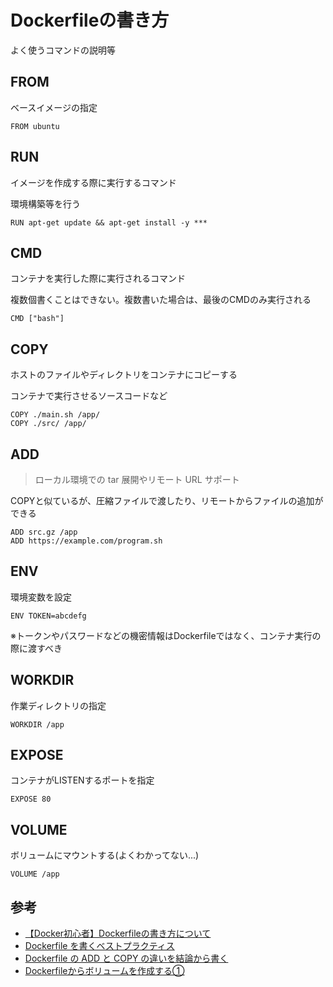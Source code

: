 # Dockerfileの書き方
よく使うコマンドの説明等


## FROM
ベースイメージの指定
```
FROM ubuntu
```


## RUN
イメージを作成する際に実行するコマンド

環境構築等を行う
```
RUN apt-get update && apt-get install -y ***
```


## CMD
コンテナを実行した際に実行されるコマンド

複数個書くことはできない。複数書いた場合は、最後のCMDのみ実行される
```
CMD ["bash"]
```


## COPY
ホストのファイルやディレクトリをコンテナにコピーする

コンテナで実行させるソースコードなど
```
COPY ./main.sh /app/
COPY ./src/ /app/
```


## ADD
> ローカル環境での tar 展開やリモート URL サポート

COPYと似ているが、圧縮ファイルで渡したり、リモートからファイルの追加ができる
```
ADD src.gz /app
ADD https://example.com/program.sh
```


## ENV
環境変数を設定
```
ENV TOKEN=abcdefg
```
※トークンやパスワードなどの機密情報はDockerfileではなく、コンテナ実行の際に渡すべき


## WORKDIR
作業ディレクトリの指定
```
WORKDIR /app
```


## EXPOSE
コンテナがLISTENするポートを指定
```
EXPOSE 80
```


## VOLUME
ボリュームにマウントする(よくわかってない...)
```
VOLUME /app
```


## 参考
* [【Docker初心者】Dockerfileの書き方について](https://qiita.com/gon0821/items/f9e3bcbb6cb01d4ef7fa)
* [Dockerfile を書くベストプラクティス](https://docs.docker.jp/develop/develop-images/dockerfile_best-practices.html)
* [Dockerfile の ADD と COPY の違いを結論から書く](https://qiita.com/YumaInaura/items/1647e509f83462a37494)
* [Dockerfileからボリュームを作成する①](https://www.infra-linux.com/menu-docker3/dokerfile1-volume/)
